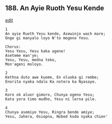 
## 188.  An Ayie Ruoth Yesu Kende
[edit](https://docs.google.com/document/d/1dAYvnOEloqLODGDkopORCju_c41MFD2U/edit?mode=html)



    1
    An ayie Ruoth Yesu kende, Asewinjo wach mare;
    Onge gi manyalo loyo N'to mogeno Yesu.

    Chorus:
    Yesu Yesu, Yesu kaka agene!
    Aseteme man'ye;
    Yesu, Yesu, medna teko,
    Mon'ageni moloyo.

    2
    Kethna duto awe kuome, En oluoka gi rembe;
    Enorita nyaka ndalo Ka notera ka Nyasaye.

    3
    Koro ok aluor gimoro, Chunya ogeno Yesu;
    Kata yora timo mudho, Yesu ni lerna pile.

    4
    Chunya asemiyo Yesu, Ringra bende amiye;
    Yesu, Jahera, Osiepna, Nobed koda nyaka chien'

